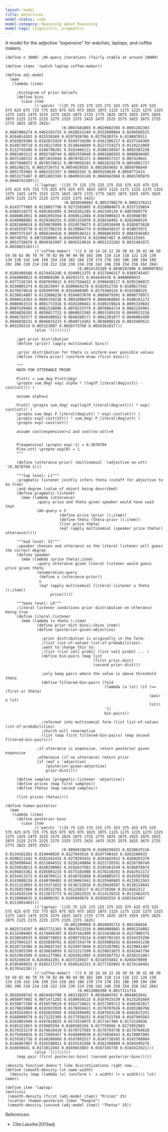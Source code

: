 ```yaml
---
layout: model
title: Adjectives
model-status: code
model-category: Reasoning about Reasoning
model-tags: linguistics, pragmatics
---
```


A model for the adjective "expensive" for watches, laptops, and coffee makers.


	(define n 3000) ;mh-query iterations (fairly stable at around 10000)

	(define items '(watch laptop coffee-maker))

	(define adj-model
	  (mem
	   (lambda (item)
	     
	     ;histogram of prior beliefs
	     (define bins
	       (case item
	             (('watch) '((25 75 125 175 225 275 325 375 425 475 525 575 625 675 725 775 825 875 925 975 1025 1075 1125 1175 1225 1275 1325 1375 1425 1475 1525 1575 1625 1675 1725 1775 1825 1875 1925 1975 2025 2075 2125 2175 2225 2275 2325 2375 2425 2475 2525 2575 2625 2675 2725 2775 2825 2875 2925)
	                         (0.0947481085 0.0829602394 0.0691282303 0.0687806274 0.0462393725 0.0428531349 0.0332680084 0.0294560525 0.0264614283 0.025520169 0.0297938706 0.0275830374 0.0190878511 0.0183019386 0.0182072429 0.0169720206 0.0161306217 0.0157244369 0.0148730719 0.0139127459 0.0136646609 0.0127724373 0.0119222969 0.0112743386 0.0108796281 0.0103466111 0.0100150567 0.0093383238 0.0083403212 0.0092740744 0.0091558948 0.0091686955 0.0080846405 0.0075100722 0.0071655694 0.0070702371 0.0069937157 0.007429641 0.0077048872 0.0078570612 0.0070956281 0.0062619279 0.0054001727 0.005248231 0.0053726753 0.0054029555 0.0053054692 0.0050706849 0.0051703982 0.0062352357 0.00681543 0.0059259639 0.0050772414 0.0053275407 0.0051893349 0.0049916149 0.0046942968 0.0045705879 0.0048742385)))
	             (('laptop) '((25 75 125 175 225 275 325 375 425 475 525 575 625 675 725 775 825 875 925 975 1025 1075 1125 1175 1225 1275 1325 1375 1425 1475 1525 1575 1625 1675 1725 1775 1825 1875 1925 1975 2025 2075 2125 2175 2225 2275 2325 2375 2425)
	                          (0.0038596662 0.0052780179 0.0092376321 0.0143777605 0.0210857798 0.0272565005 0.0320084075 0.0337319854 0.0384519275 0.0401601095 0.0416361285 0.042194139 0.0407069779 0.0408063651 0.0401091934 0.0369512404 0.0363900423 0.033940785 0.0340980982 0.0329104253 0.0301255078 0.028410492 0.0282468529 0.0282460624 0.0259678899 0.0319276873 0.0210910449 0.0185873628 0.0145558778 0.0132796219 0.0119084774 0.0108438537 0.010075972 0.0097575347 0.0088184418 0.0089546311 0.0086063933 0.0083546482 0.00748755 0.0072936005 0.0164569574 0.0159067467 0.0058115565 0.0053726878 0.0049363997 0.0045310616 0.0032232202 0.0031481672 0.0028825182)))
	             (('coffee-maker) '((2 6 10 14 18 22 26 30 34 38 42 46 50 54 58 62 66 70 74 78 82 86 90 94 98 102 106 110 114 118 122 126 130 134 138 142 146 150 154 158 162 166 170 174 178 182 186 190 194 198 202 206 210 214 218 222 226 230 234 238 242 246 250 254 258 262 266)
	                                (0.0014135189 0.0030187806 0.009097032 0.0205499168 0.0274455246 0.0340911375 0.0327946317 0.0369745497 0.0369889823 0.039968206 0.04292171 0.041644476 0.0400096933 0.0377216743 0.0367039012 0.0317264412 0.0309438117 0.0295106872 0.0250885374 0.022625047 0.0200664278 0.0182912726 0.0180617542 0.0170574618 0.020399705 0.0192680305 0.0175360134 0.0155388325 0.0136614887 0.0132008226 0.0104037678 0.0099879301 0.0098778971 0.0096614263 0.0095359236 0.0091090479 0.0098468805 0.0100181172 0.0086961533 0.0081772916 0.0103206941 0.0100159824 0.0095329683 0.0087439465 0.0081538896 0.0076233779 0.0070864724 0.0062226981 0.0058026201 0.0050817722 0.0060832585 0.0053105535 0.0049923216 0.0046792577 0.0046408922 0.0048380171 0.0042201977 0.0046082499 0.0046038231 0.0046815223 0.0040714362 0.0036098126 0.0033469522 0.003258214 0.003323007 0.0028773768 0.0026361817)))
	             (else '(()()))))
	     
	     ;get prior distribution
	     (define (prior) (apply multinomial bins))
	     
	     ;prior distribution for theta is uniform over possible values
	     (define (theta-prior) (uniform-draw (first bins)))
	     
	     """
	     MATH FOR UTTERANCE PRIOR
	     
	     P(utt) = sum_deg P(utt|deg)
	     \propto sum_deg( exp( alpha * (log(P_literal(deg|utt)) - cost(utt))) )
	     
	     assume alpha=1
	     
	     P(utt) \propto sum_deg( exp(log(P_literal(deg|utt))) * exp(-cost(utt)) )
	     \propto sum_deg( P_literal(deg|utt) * exp(-cost(utt)) )
	     \propto exp(-cost(utt)) * sum_deg( P_literal(deg|utt) )
	     \propto exp(-cost(utt))
	     
	     assume cost(expensive)=1 and cost(no-utt)=0
	     
	     
	     P(expensive) \propto exp(-1) = 0.3678794
	     P(no-utt) \propto exp(0) = 1
	     """
	     
	     (define (utterance-prior) (multinomial '(adjective no-utt) '(0.3678794 1)))
	     
	     """top level: L1"""
	     ;pragmatic listener jointly infers theta (cutoff for adjective to be true)
	     ;and degree (value of object being described)
	     (define pragmatic-listener
	       (mem (lambda (utterance)
	              ;query price and theta given speaker would have said that
	              (mh-query n 5
	                        (define price (prior ));item))
	                        (define theta (theta-prior ));item))
	                        (list price theta)
	                        (eq? (apply multinomial (speaker price theta)) utterance)))))
	     
	     """mid level: S1"""
	     ;speaker chooses and utterance so the literal listener will guess the correct degree
	     (define speaker
	       (mem (lambda (price theta);item)
	              ;query utterance given literal listener would guess price given theta
	              (enumeration-query
	               (define u (utterance-prior))
	               u
	               (eq? (apply multinomial (literal-listener u theta ));item))
	                    price)))))
	     
	     """base level: L0"""
	     ;literal listener conditions prior distribution on utterance being true
	     (define literal-listener
	       (mem (lambda (u theta );item)
	              (define prior-dist bins);(bins item))
	              (define (posterior-given-adjective)
	                
	                ;prior distribution is originally in the form:
	                ;(list list-of-values list-of-probabilities).
	                ;want to change this to:
	                ;(list (list val1 prob1) (list val2 prob2) ... )
	                (define bin-pairs (map list
	                                       (first prior-dist)
	                                       (second prior-dist)))
	                
	                ;only keep pairs where the value is above threshold theta
	                (define filtered-bin-pairs (fold
	                                            (lambda (a lst) (if (>= (first a) theta)
	                                                                (pair a lst)
	                                                                lst))
	                                            '()
	                                            bin-pairs))
	                
	                ;reformat into multinomial form (list list-of-values list-of-probabilities)
	                ;church will renormalize
	                (list (map first filtered-bin-pairs) (map second filtered-bin-pairs)))
	              
	              ;if utterance is expensive, return posterior given expensive
	              ;otherwise (if no utterance) return prior
	              (if (eq? u 'adjective)
	                  (posterior-given-adjective)
	                  prior-dist))))
	     
	     (define samples (pragmatic-listener 'adjective))
	     (define prices (map first samples))
	     (define thetas (map second samples))
	     
	     (list prices thetas))))

	(define human-posterior
	  (mem
	   (lambda (item)
	     (define posterior-bins
	       (case item
	             (('watch) '((25 75 125 175 225 275 325 375 425 475 525 575 625 675 725 775 825 875 925 975 1025 1075 1125 1175 1225 1275 1325 1375 1425 1475 1525 1575 1625 1675 1725 1775 1825 1875 1925 1975 2025 2075 2125 2175 2225 2275 2325 2375 2425 2475 2525 2575 2625 2675 2725 2775 2825 2875 2925)
	                         (0.0094918676 0.0160250432 0.0220625116 0.0134282261 0.019440928 0.0227043616 0.0247748416 0.0263280433 0.0290211242 0.0281442435 0.0279293432 0.0291842912 0.0269263378 0.0258990441 0.0213844552 0.0226149004 0.0221720191 0.0226790749 0.0235018613 0.0240290062 0.0192637981 0.0195461549 0.0196076874 0.0194833361 0.0185093215 0.0175102908 0.0170210292 0.0162911172 0.0154411573 0.0148709111 0.0146761868 0.0148805472 0.0145587656 0.0143880126 0.0140760482 0.0136062441 0.0135940465 0.0133021563 0.0131153693 0.0133371032 0.0136722016 0.0139438587 0.0138114842 0.0135037004 0.0129322781 0.012256317 0.011739368 0.0114562312 0.0114545158 0.0113672773 0.0115022525 0.0114139332 0.0112462475 0.0110998635 0.010800291 0.0105849676 0.010503554 0.0103342407 0.0111091463)))
	             (('laptop) '((25 75 125 175 225 275 325 375 425 475 525 575 625 675 725 775 825 875 925 975 1025 1075 1125 1175 1225 1275 1325 1375 1425 1475 1525 1575 1625 1675 1725 1775 1825 1875 1925 1975 2025 2075 2125 2175 2225 2275 2325 2375 2425)
	                          (0.001209868 0.0016045715 0.002160416 0.0025724297 0.0037721363 0.0047613159 0.0064009801 0.0091254082 0.0132499403 0.0174944397 0.0197162409 0.0215838634 0.0227900375 0.0238630533 0.0268718853 0.0289719214 0.0305785103 0.0316325296 0.0327045237 0.0335830781 0.0287254778 0.0255009292 0.0244541238 0.0228734305 0.0230647343 0.0225073048 0.0225287081 0.0229841407 0.0231955298 0.0236818859 0.0231217209 0.0239631075 0.0242442794 0.0252963589 0.0261277001 0.0265922965 0.0265587752 0.0258151067 0.025256619 0.0243642201 0.0237226927 0.0214555842 0.0204470999 0.0195469915 0.0185217273 0.0186142313 0.0177192002 0.0174146461 0.017054228)))
	             (('coffee-maker) '((2 6 10 14 18 22 26 30 34 38 42 46 50 54 58 62 66 70 74 78 82 86 90 94 98 102 106 110 114 118 122 126 130 134 138 142 146 150 154 158 162 166 170 174 178 182 186 190 194 198 202 206 210 214 218 222 226 230 234 238 242 246 250 254 258 262 266)
	                                (0.0012006208 0.0017111714 0.0018599742 0.0024493708 0.003138257 0.0038484742 0.0044852641 0.0058977602 0.0071471283 0.0100450115 0.0107615539 0.0125201669 0.0150877109 0.0156579629 0.0162734621 0.0157309712 0.0166362817 0.0179815088 0.0192937029 0.0176959421 0.0178707626 0.0183286766 0.0183543053 0.0182825945 0.0183399492 0.0187933138 0.0162637251 0.0168989578 0.0172222305 0.0177550251 0.0167531768 0.0167945563 0.0163602449 0.0167818815 0.0172534975 0.017167389 0.0172229436 0.0185321853 0.019085594 0.0189585256 0.017759584 0.0173952903 0.0179253179 0.0176629419 0.0178727503 0.0176793736 0.0178764628 0.0175494855 0.0173945457 0.0169409939 0.0174650443 0.0170007005 0.0159381736 0.0149266869 0.0147892517 0.0145716585 0.0142780804 0.0146967067 0.0155588011 0.0155191586 0.0162360889 0.0164509276 0.016656641 0.0172812493 0.0169653883 0.0167345738 0.0164322921)))
	             (else '(()()))))
	     (map pair (first posterior-bins) (second posterior-bins)))))

	;density function doens't like discretizations right now...
	(define (smooth-density lst name width)
	  (density (map (lambda (x) (uniform (- x width) (+ x width))) lst) name))

	(define item 'laptop)
	(multiviz
	 (smooth-density (first (adj-model item)) "Prices" 25)
	 (scatter (human-posterior item) "People")
	 (smooth-density (second (adj-model item)) "Thetas" 25))



References:

- Cite:Lassiter2013adj